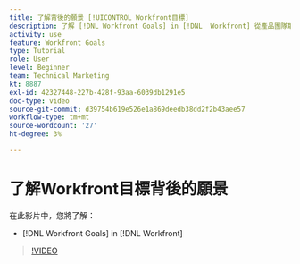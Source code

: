 ```yaml
---
title: 了解背後的願景 [!UICONTROL Workfront目標]
description: 了解 [!DNL Workfront Goals] in [!DNL  Workfront] 從產品團隊取得。
activity: use
feature: Workfront Goals
type: Tutorial
role: User
level: Beginner
team: Technical Marketing
kt: 8887
exl-id: 42327448-227b-428f-93aa-6039db1291e5
doc-type: video
source-git-commit: d39754b619e526e1a869deedb38dd2f2b43aee57
workflow-type: tm+mt
source-wordcount: '27'
ht-degree: 3%

---
```


# 了解Workfront目標背後的願景

在此影片中，您將了解：

* [!DNL Workfront Goals] in [!DNL  Workfront]

>[!VIDEO](https://video.tv.adobe.com/v/335181/?quality=12)
